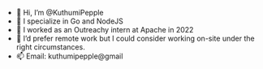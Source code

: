- 👋 Hi, I’m @KuthumiPepple
- 👀 I specialize in Go and NodeJS
- 🌱 I worked as an Outreachy intern at Apache in 2022
- 💞️ I’d prefer remote work but I could consider working on-site under the right circumstances.
- 📫 Email: kuthumipepple@gmail

<!---
KuthumiPepple/KuthumiPepple is a ✨ special ✨ repository because its `README.md` (this file) appears on your GitHub profile.
You can click the Preview link to take a look at your changes.
--->
